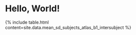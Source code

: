 ---
---

<link rel="stylesheet" href="https://cdn.datatables.net/1.10.21/css/jquery.dataTables.min.css">

# Hello, World!

{% include table.html content=site.data.mean_sd_subjects_atlas_b1_intersubject %}

<script src="https://cdnjs.cloudflare.com/ajax/libs/jquery/3.5.1/jquery.min.js"></script>
<script src="https://cdnjs.cloudflare.com/ajax/libs/datatables/1.10.20/js/jquery.dataTables.min.js"></script>
<script>
    "use strict";

    $(document).ready(function() {
        $("table").DataTable()
    });
</script>